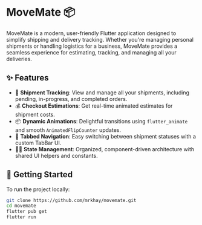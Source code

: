 # MoveMate 📦

MoveMate is a modern, user-friendly Flutter application designed to simplify shipping and delivery tracking. Whether you're managing personal shipments or handling logistics for a business, MoveMate provides a seamless experience for estimating, tracking, and managing all your deliveries.

## ✨ Features

- 🚚 **Shipment Tracking**: View and manage all your shipments, including pending, in-progress, and completed orders.
- 💰 **Checkout Estimations**: Get real-time animated estimates for shipment costs.
- 📦 **Dynamic Animations**: Delightful transitions using `flutter_animate` and smooth `AnimatedFlipCounter` updates.
- 🧭 **Tabbed Navigation**: Easy switching between shipment statuses with a custom TabBar UI.
- 🧑‍💼 **State Management**: Organized, component-driven architecture with shared UI helpers and constants.

## 🚀 Getting Started

To run the project locally:

```bash
git clone https://github.com/mrkhay/movemate.git
cd movemate
flutter pub get
flutter run
